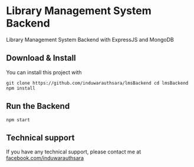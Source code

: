 # Library Management System Backend

Library Management System Backend with ExpressJS and MongoDB

## Download & Install

You can install this project with

`git clone https://github.com/induwarauthsara/lmsBackend
cd lmsBackend
npm install`

## Run the Backend

`npm start`

## Technical support

If you have any technical support, please contact me at [facebook.com/induwarauthsara](https://www.facebook.com/induwarauthsara)
